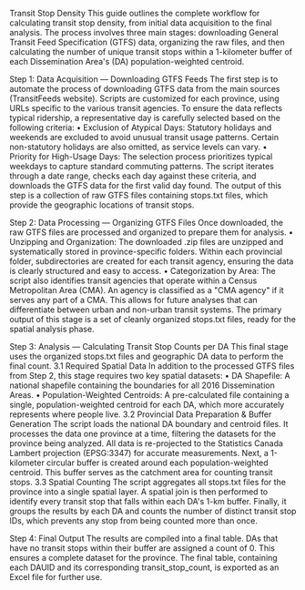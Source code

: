 Transit Stop Density
This guide outlines the complete workflow for calculating transit stop density, from initial data acquisition to the final analysis. The process involves three main stages: downloading General Transit Feed Specification (GTFS) data, organizing the raw files, and then calculating the number of unique transit stops within a 1-kilometer buffer of each Dissemination Area's (DA) population-weighted centroid.

Step 1: Data Acquisition — Downloading GTFS Feeds
The first step is to automate the process of downloading GTFS data from the main sources (TransitFeeds website). Scripts are customized for each province, using URLs specific to the various transit agencies.
To ensure the data reflects typical ridership, a representative day is carefully selected based on the following criteria:
•	Exclusion of Atypical Days: Statutory holidays and weekends are excluded to avoid unusual transit usage patterns. Certain non-statutory holidays are also omitted, as service levels can vary.
•	Priority for High-Usage Days: The selection process prioritizes typical weekdays to capture standard commuting patterns.
The script iterates through a date range, checks each day against these criteria, and downloads the GTFS data for the first valid day found. The output of this step is a collection of raw GTFS files containing stops.txt files, which provide the geographic locations of transit stops.

Step 2: Data Processing — Organizing GTFS Files
Once downloaded, the raw GTFS files are processed and organized to prepare them for analysis.
•	Unzipping and Organization: The downloaded .zip files are unzipped and systematically stored in province-specific folders. Within each provincial folder, subdirectories are created for each transit agency, ensuring the data is clearly structured and easy to access.
•	Categorization by Area: The script also identifies transit agencies that operate within a Census Metropolitan Area (CMA). An agency is classified as a "CMA agency" if it serves any part of a CMA. This allows for future analyses that can differentiate between urban and non-urban transit systems.
The primary output of this stage is a set of cleanly organized stops.txt files, ready for the spatial analysis phase.

Step 3: Analysis — Calculating Transit Stop Counts per DA
This final stage uses the organized stops.txt files and geographic DA data to perform the final count.
3.1 Required Spatial Data
In addition to the processed GTFS files from Step 2, this stage requires two key spatial datasets:
•	DA Shapefile: A national shapefile containing the boundaries for all 2016 Dissemination Areas.
•	Population-Weighted Centroids: A pre-calculated file containing a single, population-weighted centroid for each DA, which more accurately represents where people live.
3.2 Provincial Data Preparation & Buffer Generation
The script loads the national DA boundary and centroid files. It processes the data one province at a time, filtering the datasets for the province being analyzed. All data is re-projected to the Statistics Canada Lambert projection (EPSG:3347) for accurate measurements.
Next, a 1-kilometer circular buffer is created around each population-weighted centroid. This buffer serves as the catchment area for counting transit stops.
3.3 Spatial Counting
The script aggregates all stops.txt files for the province into a single spatial layer. A spatial join is then performed to identify every transit stop that falls within each DA's 1-km buffer. Finally, it groups the results by each DA and counts the number of distinct transit stop IDs, which prevents any stop from being counted more than once.

Step 4: Final Output
The results are compiled into a final table. DAs that have no transit stops within their buffer are assigned a count of 0. This ensures a complete dataset for the province. The final table, containing each DAUID and its corresponding transit_stop_count, is exported as an Excel file for further use.

